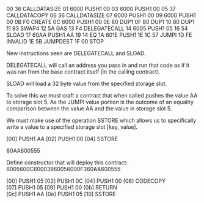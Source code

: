 00      36        CALLDATASIZE
01      6000      PUSH1 00
03      6000      PUSH1 00
05      37        CALLDATACOPY
06      36        CALLDATASIZE
07      6000      PUSH1 00
09      6000      PUSH1 00
0B      F0        CREATE
0C      6000      PUSH1 00
0E      80        DUP1
0F      80        DUP1
10      80        DUP1
11      93        SWAP4
12      5A        GAS
13      F4        DELEGATECALL
14      6005      PUSH1 05
16      54        SLOAD
17      60AA      PUSH1 AA
19      14        EQ
1A      601E      PUSH1 1E
1C      57        JUMPI
1D      FE        INVALID
1E      5B        JUMPDEST
1F      00        STOP

New instructions seen are DELEGATECALL and SLOAD.

DELEGATECALL will call an address you pass in and run that code as if it was
ran from the base contract itself (in the calling contract).

SLOAD will load a 32 byte value from the specified storage slot.

To solve this we must craft a contract that when called pushes the value AA to storage slot
5. As the JUMPI value portion is the outcome of an equality comparison between the value AA
and the value in storage slot 5.

We must make use of the operation SSTORE which allows us to specifically write 
a value to a specified storage slot [key, value].

[00]	PUSH1	AA
[02]	PUSH1	00
[04]	SSTORE

60AA600555

Define constructor that will deploy this contract:
6005600C60003960056000F360AA600555

[00]	PUSH1	05
[02]	PUSH1	0C
[04]	PUSH1	00
[06]	CODECOPY	
[07]	PUSH1	05
[09]	PUSH1	00
[0b]	RETURN	
[0c]	PUSH1	AA
[0e]	PUSH1	05
[10]	SSTORE